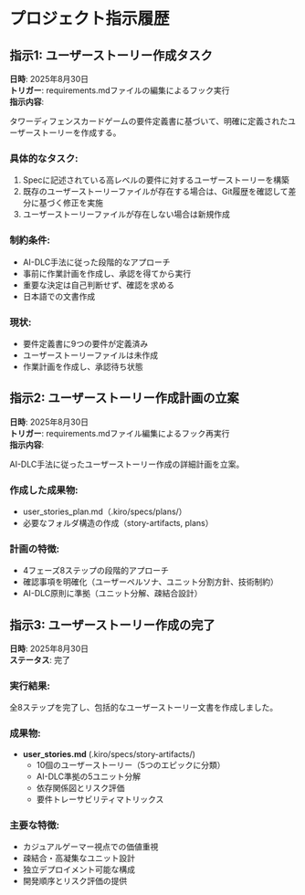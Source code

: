 # プロジェクト指示履歴

## 指示1: ユーザーストーリー作成タスク

**日時**: 2025年8月30日  
**トリガー**: requirements.mdファイルの編集によるフック実行  
**指示内容**: 

タワーディフェンスカードゲームの要件定義書に基づいて、明確に定義されたユーザーストーリーを作成する。

### 具体的なタスク:
1. Specに記述されている高レベルの要件に対するユーザーストーリーを構築
2. 既存のユーザーストーリーファイルが存在する場合は、Git履歴を確認して差分に基づく修正を実施
3. ユーザーストーリーファイルが存在しない場合は新規作成

### 制約条件:
- AI-DLC手法に従った段階的なアプローチ
- 事前に作業計画を作成し、承認を得てから実行
- 重要な決定は自己判断せず、確認を求める
- 日本語での文書作成

### 現状:
- 要件定義書に9つの要件が定義済み
- ユーザーストーリーファイルは未作成
- 作業計画を作成し、承認待ち状態

## 指示2: ユーザーストーリー作成計画の立案

**日時**: 2025年8月30日  
**トリガー**: requirements.mdファイル編集によるフック再実行  
**指示内容**: 

AI-DLC手法に従ったユーザーストーリー作成の詳細計画を立案。

### 作成した成果物:
- user_stories_plan.md（.kiro/specs/plans/）
- 必要なフォルダ構造の作成（story-artifacts, plans）

### 計画の特徴:
- 4フェーズ8ステップの段階的アプローチ
- 確認事項を明確化（ユーザーペルソナ、ユニット分割方針、技術制約）
- AI-DLC原則に準拠（ユニット分解、疎結合設計）

## 指示3: ユーザーストーリー作成の完了

**日時**: 2025年8月30日  
**ステータス**: 完了  

### 実行結果:
全8ステップを完了し、包括的なユーザーストーリー文書を作成しました。

### 成果物:
- **user_stories.md** (.kiro/specs/story-artifacts/)
  - 10個のユーザーストーリー（5つのエピックに分類）
  - AI-DLC準拠の5ユニット分解
  - 依存関係図とリスク評価
  - 要件トレーサビリティマトリックス

### 主要な特徴:
- カジュアルゲーマー視点での価値重視
- 疎結合・高凝集なユニット設計
- 独立デプロイメント可能な構成
- 開発順序とリスク評価の提供